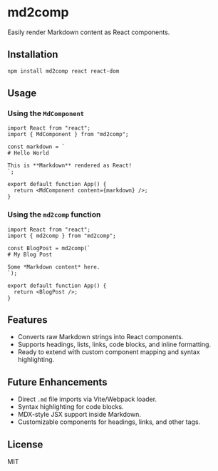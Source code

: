 # md2comp

Easily render Markdown content as React components.

## Installation

```bash
npm install md2comp react react-dom
```

## Usage

### Using the `MdComponent`

```tsx
import React from "react";
import { MdComponent } from "md2comp";

const markdown = `
# Hello World

This is **Markdown** rendered as React!
`;

export default function App() {
  return <MdComponent content={markdown} />;
}
```

### Using the `md2comp` function

```tsx
import React from "react";
import { md2comp } from "md2comp";

const BlogPost = md2comp(`
# My Blog Post

Some *Markdown content* here.
`);

export default function App() {
  return <BlogPost />;
}
```

## Features

- Converts raw Markdown strings into React components.
- Supports headings, lists, links, code blocks, and inline formatting.
- Ready to extend with custom component mapping and syntax highlighting.

## Future Enhancements

- Direct `.md` file imports via Vite/Webpack loader.
- Syntax highlighting for code blocks.
- MDX-style JSX support inside Markdown.
- Customizable components for headings, links, and other tags.

## License

MIT
